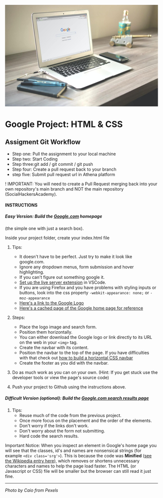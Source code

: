 ![](README.jpg)

# Google Project: HTML & CSS

## Assigment Git Workflow

- Step one: Pull the assignment to your local machine
- Step two: Start Coding
- Step three:git add / git commit / git push
- Step four: Create a pull request back to your branch
- step five: Submit pull request url in Athena platform

! IMPORTANT: You will need to create a Pull Request merging back into your own repository's main branch and NOT the main repository (SocialHackersAcademy).

#### INSTRUCTIONS

##### Easy Version: Build the [Google.com](http://www.google.com) homepage

(the simple one with just a search box).

Inside your project folder, create your index.html file

1. Tips:

   - It doesn't have to be perfect. Just try to make it look like google.com.
   - Ignore any dropdown menus, form submission and hover highlighting.
   - If you can't figure out something google it.
   - [Set up the live server extension](https://youtu.be/mGORIVStWWc) in VSCode.
   - If you are using Firefox and you have problems with styling inputs or buttons, look into the css property `-webkit-appearance: none;` or `-moz-appearance`
   - [Here's a link to the Google Logo](https://www.google.com/images/branding/googlelogo/1x/googlelogo_color_272x92dp.png)
   - [Here's a cached page of the Google home page for reference](https://web.archive.org/web/20191130234759/https://www.google.com/)

2. Steps:

   - Place the logo image and search form.
   - Position them horizontally.
   - You can either download the Google logo or link directly to its URL on the web in your `<img>` tag.
   - Create the navbar with its content.
   - Position the navbar to the top of the page. If you have difficulties with that check out [how to build a horizontal CSS navbar](http://www.w3schools.com/css/css_navbar.asp)
   - Create the footer as you did with the navbar.

3. Do as much work as you can on your own. (Hint: If you get stuck use the developer tools or view the page's source code)

4. Push your project to Github using the instructions above.

##### Difficult Version (optional): Build the [Google.com search results page](https://www.google.com/search?q=build+this+webpage)

1. Tips:
   - Reuse much of the code from the previous project.
   - Once more focus on the placement and the order of the elements.
   - Don't worry if the links don't work.
   - Don't worry about the form not submitting.
   - Hard code the search results.

Important Notice: When you inspect an element in Google's home page you will see that the classes, id's and names are nonsensical strings (for example `<div class='srg'>`). This is because the code was **Minified** ([see the Wikipedia entry here](<http://en.wikipedia.org/wiki/Minification_(programming)>)), which removes or shortens unnecessary characters and names to help the page load faster. The HTML (or Javascript or CSS) file will be smaller but the browser can still read it just fine.

---

_Photo by Caio from Pexels_
